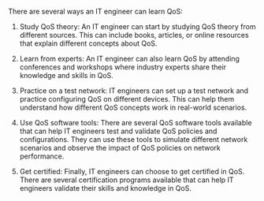 There are several ways an IT engineer can learn QoS:

1. Study QoS theory: An IT engineer can start by studying QoS theory from different sources. This can include books, articles, or online resources that explain different concepts about QoS.

2. Learn from experts: An IT engineer can also learn QoS by attending conferences and workshops where industry experts share their knowledge and skills in QoS.

3. Practice on a test network: IT engineers can set up a test network and practice configuring QoS on different devices. This can help them understand how different QoS concepts work in real-world scenarios.

4. Use QoS software tools: There are several QoS software tools available that can help IT engineers test and validate QoS policies and configurations. They can use these tools to simulate different network scenarios and observe the impact of QoS policies on network performance.

5. Get certified: Finally, IT engineers can choose to get certified in QoS. There are several certification programs available that can help IT engineers validate their skills and knowledge in QoS.
